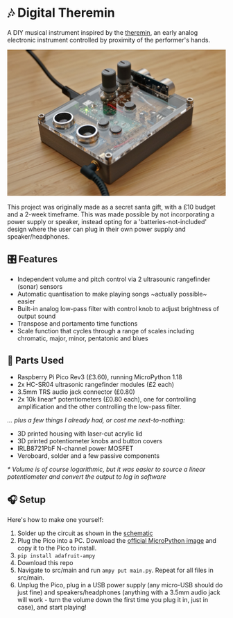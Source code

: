 # 🎶 Digital Theremin
A DIY musical instrument inspired by the [theremin](https://en.wikipedia.org/wiki/Theremin), an early analog electronic instrument controlled by proximity of the performer's hands.

![image of finished device](images/device.jpg)

This project was originally made as a secret santa gift, with a £10 budget and a 2-week timeframe. This was made possible by not incorporating a power supply or speaker, instead opting for a 'batteries-not-included' design where the user can plug in their own power supply and speaker/headphones.

## 🎛 Features

- Independent volume and pitch control via 2 ultrasounic rangefinder (sonar) sensors
- Automatic quantisation to make playing songs ~actually possible~ easier
- Built-in analog low-pass filter with control knob to adjust brightness of output sound
- Transpose and portamento time functions
- Scale function that cycles through a range of scales including chromatic, major, minor, pentatonic and blues

## 🎼 Parts Used

- Raspberry Pi Pico Rev3 (£3.60), running MicroPython 1.18
- 2x HC-SR04 ultrasonic rangefinder modules (£2 each)
- 3.5mm TRS audio jack connector (£0.80)
- 2x 10k linear* potentiometers (£0.80 each), one for controlling amplification and the other controlling the low-pass filter.

_... plus a few things I already had, or cost me next-to-nothing:_
- 3D printed housing with laser-cut acrylic lid
- 3D printed potentiometer knobs and button covers
- IRLB8721PbF N-channel power MOSFET
- Veroboard, solder and a few passive components

_\* Volume is of course logarithmic, but it was easier to source a linear potentiometer and convert the output to log in software_

## 🎧 Setup

Here's how to make one yourself:

1. Solder up the circuit as shown in the [schematic](images/schematic.png)
2. Plug the Pico into a PC. Download the [official MicroPython image](https://www.raspberrypi.com/documentation/microcontrollers/micropython.html#drag-and-drop-micropython) and copy it to the Pico to install.
3. `pip install adafruit-ampy`
4. Download this repo
5. Navigate to src/main and run `ampy put main.py`. Repeat for all files in src/main.
6. Unplug the Pico, plug in a USB power supply (any micro-USB should do just fine) and speakers/headphones (anything with a 3.5mm audio jack will work - turn the volume down the first time you plug it in, just in case), and start playing!
